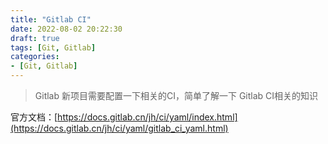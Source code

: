 ```yaml
---
title: "Gitlab CI"
date: 2022-08-02 20:22:30
draft: true
tags: [Git, Gitlab]
categories:
- [Git, Gitlab]
---
```


> Gitlab 新项目需要配置一下相关的CI，简单了解一下 Gitlab CI相关的知识

官方文档：[https://docs.gitlab.cn/jh/ci/yaml/index.html](https://docs.gitlab.cn/jh/ci/yaml/gitlab_ci_yaml.html)
